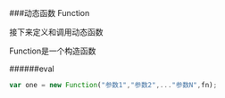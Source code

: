 ###动态函数 Function

接下来定义和调用动态函数

Function是一个构造函数

######eval

```javascript
var one = new Function("参数1","参数2",..."参数N",fn);
```


